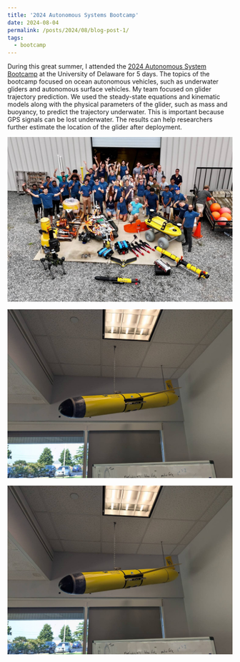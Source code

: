 ```yaml
---
title: '2024 Autonomous Systems Bootcamp'
date: 2024-08-04
permalink: /posts/2024/08/blog-post-1/
tags:
  - bootcamp
---
```


During this great summer, I attended the [2024 Autonomous System Bootcamp](https://sites.udel.edu/ceoe-able/able-summer-bootcamp/) at the University of Delaware for 5 days. The topics of the bootcamp focused on ocean autonomous vehicles, such as underwater gliders and autonomous surface vehicles. My team focused on glider trajectory prediction. We used the steady-state equations and kinematic models along with the physical parameters of the glider, such as mass and buoyancy, to predict the trajectory underwater. This is important because GPS signals can be lost underwater. The results can help researchers further estimate the location of the glider after deployment.


![alt text](/images/bootcamp1.jpg)

![alt text](/images/bootcamp2.jpg)

![alt text](/images/bootcamp2.jpg)
